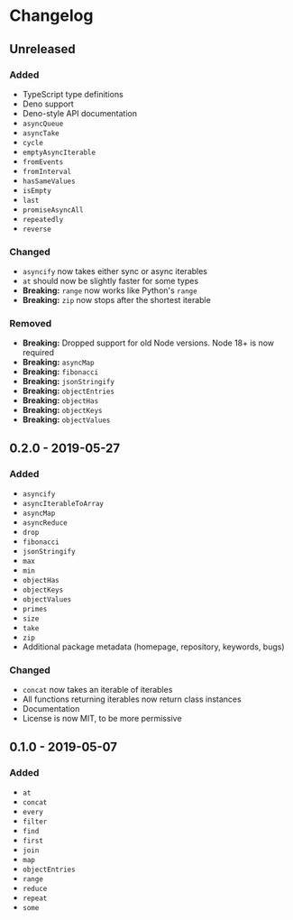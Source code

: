 # Changelog

## Unreleased

### Added

- TypeScript type definitions
- Deno support
- Deno-style API documentation
- `asyncQueue`
- `asyncTake`
- `cycle`
- `emptyAsyncIterable`
- `fromEvents`
- `fromInterval`
- `hasSameValues`
- `isEmpty`
- `last`
- `promiseAsyncAll`
- `repeatedly`
- `reverse`

### Changed

- `asyncify` now takes either sync or async iterables
- `at` should now be slightly faster for some types
- **Breaking:** `range` now works like Python's `range`
- **Breaking:** `zip` now stops after the shortest iterable

### Removed

- **Breaking:** Dropped support for old Node versions. Node 18+ is now required
- **Breaking:** `asyncMap`
- **Breaking:** `fibonacci`
- **Breaking:** `jsonStringify`
- **Breaking:** `objectEntries`
- **Breaking:** `objectHas`
- **Breaking:** `objectKeys`
- **Breaking:** `objectValues`

## 0.2.0 - 2019-05-27

### Added

- `asyncify`
- `asyncIterableToArray`
- `asyncMap`
- `asyncReduce`
- `drop`
- `fibonacci`
- `jsonStringify`
- `max`
- `min`
- `objectHas`
- `objectKeys`
- `objectValues`
- `primes`
- `size`
- `take`
- `zip`
- Additional package metadata (homepage, repository, keywords, bugs)

### Changed

- `concat` now takes an iterable of iterables
- All functions returning iterables now return class instances
- Documentation
- License is now MIT, to be more permissive

## 0.1.0 - 2019-05-07

### Added

- `at`
- `concat`
- `every`
- `filter`
- `find`
- `first`
- `join`
- `map`
- `objectEntries`
- `range`
- `reduce`
- `repeat`
- `some`
